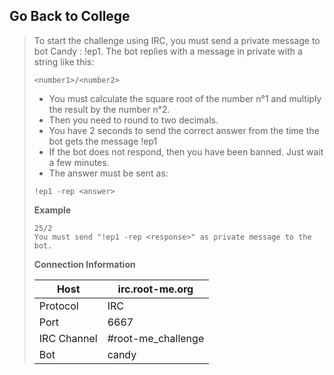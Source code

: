 Go Back to College
------------------

> To start the challenge using IRC, you must send a private message to bot
> Candy : !ep1. The bot replies with a message in private with a string
> like this:
>
> ```
> <number1>/<number2>
> ```
>
> - You must calculate the square root of the number n°1 and multiply the
>   result by the number n°2.
> - Then you need to round to two decimals.
> - You have 2 seconds to send the correct answer from the time the bot
>   gets the message !ep1
> - If the bot does not respond, then you have been banned.
>   Just wait a few minutes.
> - The answer must be sent as:
>
> ```
> !ep1 -rep <answer>
> ```
>
> **Example**
>
> ```
> 25/2
> You must send "!ep1 -rep <response>" as private message to the bot.
> ```
>
> **Connection Information**
>
> |  Host       | irc.root-me.org    |
> |-------------|--------------------|
> | Protocol    | IRC                |
> | Port        | 6667               |
> | IRC Channel | #root-me_challenge |
> | Bot         | candy              |
